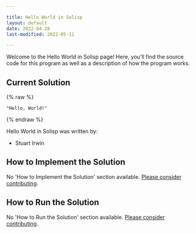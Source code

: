 ```yaml
---

title: Hello World in Solisp
layout: default
date: 2022-04-28
last-modified: 2022-05-11

---
```


Welcome to the Hello World in Solisp page! Here, you'll find the source code for this program as well as a description of how the program works.

## Current Solution

{% raw %}

```solisp
"Hello, World!"
```

{% endraw %}

Hello World in Solisp was written by:

- Stuart Irwin

## How to Implement the Solution

No 'How to Implement the Solution' section available. [Please consider contributing](https://github.com/TheRenegadeCoder/sample-programs-website).

## How to Run the Solution

No 'How to Run the Solution' section available. [Please consider contributing](https://github.com/TheRenegadeCoder/sample-programs-website).